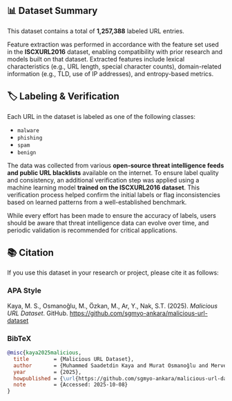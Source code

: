 ## 📊 Dataset Summary

This dataset contains a total of **1,257,388** labeled URL entries.

Feature extraction was performed in accordance with the feature set used in the **ISCXURL2016** dataset, enabling compatibility with prior research and models built on that dataset. Extracted features include lexical characteristics (e.g., URL length, special character counts), domain-related information (e.g., TLD, use of IP addresses), and entropy-based metrics.

## 🏷️ Labeling & Verification

Each URL in the dataset is labeled as one of the following classes:

- `malware`
- `phishing`
- `spam`
- `benign`

The data was collected from various **open-source threat intelligence feeds and public URL blacklists** available on the internet. To ensure label quality and consistency, an additional verification step was applied using a machine learning model **trained on the ISCXURL2016 dataset**. This verification process helped confirm the initial labels or flag inconsistencies based on learned patterns from a well-established benchmark.

While every effort has been made to ensure the accuracy of labels, users should be aware that threat intelligence data can evolve over time, and periodic validation is recommended for critical applications.


## 📚 Citation

If you use this dataset in your research or project, please cite it as follows:

### APA Style

Kaya, M. S., Osmanoğlu, M., Özkan, M., Ar, Y., Nak, S.T.  (2025). *Malicious URL Dataset*. GitHub. https://github.com/sgmyo-ankara/malicious-url-dataset

### BibTeX

```bibtex
@misc{kaya2025malicious,
  title        = {Malicious URL Dataset},
  author       = {Muhammed Saadetdin Kaya and Murat Osmanoğlu and Merve Özkan and Yılmaz Ar and Şafak Tezcan Nak},
  year         = {2025},
  howpublished = {\url{https://github.com/sgmyo-ankara/malicious-url-dataset}},
  note         = {Accessed: 2025-10-08}
}
